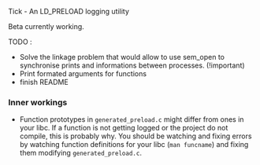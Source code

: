 Tick - An LD_PRELOAD logging utility

Beta currently working.

TODO : 
* Solve the linkage problem that would allow to use sem_open to synchronise prints and informations between processes. (!important)
* Print formated arguments for functions
* finish README


### Inner workings

* Function prototypes in `generated_preload.c` might differ from ones in your libc. If a function is not getting logged or the project do not compile, this is probably why. You should be watching and fixing errors by watching function definitions for your libc (`man funcname`) and fixing them modifying `generated_preload.c`.

